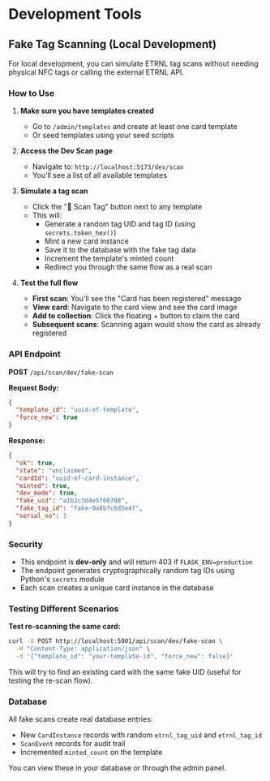 # Development Tools

## Fake Tag Scanning (Local Development)

For local development, you can simulate ETRNL tag scans without needing physical NFC tags or calling the external ETRNL API.

### How to Use

1. **Make sure you have templates created**
   - Go to `/admin/templates` and create at least one card template
   - Or seed templates using your seed scripts

2. **Access the Dev Scan page**
   - Navigate to: `http://localhost:5173/dev/scan`
   - You'll see a list of all available templates

3. **Simulate a tag scan**
   - Click the "📱 Scan Tag" button next to any template
   - This will:
     - Generate a random tag UID and tag ID (using `secrets.token_hex()`)
     - Mint a new card instance
     - Save it to the database with the fake tag data
     - Increment the template's minted count
     - Redirect you through the same flow as a real scan

4. **Test the full flow**
   - **First scan**: You'll see the "Card has been registered" message
   - **View card**: Navigate to the card view and see the card image
   - **Add to collection**: Click the floating + button to claim the card
   - **Subsequent scans**: Scanning again would show the card as already registered

### API Endpoint

**POST** `/api/scan/dev/fake-scan`

**Request Body:**
```json
{
  "template_id": "uuid-of-template",
  "force_new": true
}
```

**Response:**
```json
{
  "ok": true,
  "state": "unclaimed",
  "cardId": "uuid-of-card-instance",
  "minted": true,
  "dev_mode": true,
  "fake_uid": "a1b2c3d4e5f60708",
  "fake_tag_id": "fake-9a8b7c6d5e4f",
  "serial_no": 1
}
```

### Security

- This endpoint is **dev-only** and will return 403 if `FLASK_ENV=production`
- The endpoint generates cryptographically random tag IDs using Python's `secrets` module
- Each scan creates a unique card instance in the database

### Testing Different Scenarios

**Test re-scanning the same card:**
```bash
curl -X POST http://localhost:5001/api/scan/dev/fake-scan \
  -H "Content-Type: application/json" \
  -d '{"template_id": "your-template-id", "force_new": false}'
```

This will try to find an existing card with the same fake UID (useful for testing the re-scan flow).

### Database

All fake scans create real database entries:
- New `CardInstance` records with random `etrnl_tag_uid` and `etrnl_tag_id`
- `ScanEvent` records for audit trail
- Incremented `minted_count` on the template

You can view these in your database or through the admin panel.

